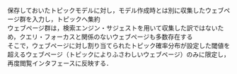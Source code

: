 保存しておいたトピックモデルに対し，モデル作成時とは別に収集したウェブページ群を入力し，トピックへ集約<br>
ウェブページ群は，検索エンジン・サジェストを用いて収集した訳ではないため，クエリ・フォーカスと関係のないウェブページも多数存在する<br>
そこで，ウェブページに対し割り当てられたトピック確率分布が設定した閾値を超えるウェブページ（トピックによりふさわしいウェブページ）のみに限定し，<br>
再度閲覧インタフェースに反映する．
